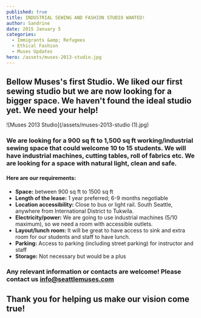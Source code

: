 ```yaml
---
published: true
title: INDUSTRIAL SEWING AND FASHION STUDIO WANTED!
author: Sandrine
date: 2015 January 5
categories:
  - Immigrants &amp; Refugees
  - Ethical Fashion
  - Muses Updates
hero: /assets/muses-2013-studio.jpg
---
```

## Bellow Muses's first Studio. We liked our first sewing studio but we are now looking for a bigger space. We haven't found the ideal studio yet. We need your help!

![Muses 2013 Studio](/assets/muses-2013-studio (1).jpg)

### We are looking for a 900 sq ft to 1,500 sq ft working/industrial sewing space that could welcome 10 to 15 students. We will have industrial machines, cutting tables, roll of fabrics etc. We are looking for a space with natural light, clean and safe.

#### Here are our requirements:
+ **Space:** between 900 sq ft to 1500 sq ft
+ **Length of the lease:** 1 year preferred; 6-9 months negotiable
+ **Location accessibility:** Close to bus or light rail. South Seattle, anywhere from International District to Tukwila.
+ **Electricity/power:** We are going to use industrial machines (5/10 maximum), so we need a room with accessible outlets.
+ **Layout/lunch room:** It will be great to have access to sink and extra room for our students and staff to have lunch.
+ **Parking:** Access to parking (including street parking) for instructor and staff
+ **Storage:** Not necessary but would be a plus

### Any relevant information or contacts are welcome! Please contact us **info@seattlemuses.com**

## Thank you for helping us make our vision come true!